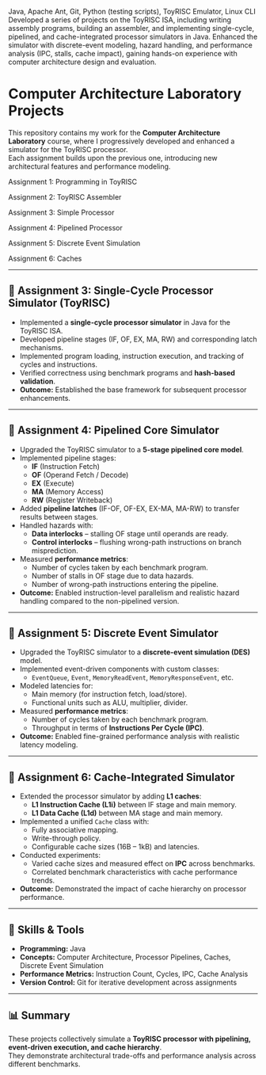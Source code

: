 Java, Apache Ant, Git, Python (testing scripts), ToyRISC Emulator, Linux CLI
Developed a series of projects on the ToyRISC ISA, including writing assembly programs, building an assembler, and implementing single-cycle, pipelined, and cache-integrated processor simulators in Java. Enhanced the simulator with discrete-event modeling, hazard handling, and performance analysis (IPC, stalls, cache impact), gaining hands-on experience with computer architecture design and evaluation.

# Computer Architecture Laboratory Projects

This repository contains my work for the **Computer Architecture Laboratory** course, where I progressively developed and enhanced a simulator for the ToyRISC processor.  
Each assignment builds upon the previous one, introducing new architectural features and performance modeling.

Assignment 1: Programming in ToyRISC

Assignment 2: ToyRISC Assembler

Assignment 3: Simple Processor

Assignment 4: Pipelined Processor

Assignment 5: Discrete Event Simulation

Assignment 6: Caches



---

## 📌 Assignment 3: Single-Cycle Processor Simulator (ToyRISC)

- Implemented a **single-cycle processor simulator** in Java for the ToyRISC ISA.  
- Developed pipeline stages (IF, OF, EX, MA, RW) and corresponding latch mechanisms.  
- Implemented program loading, instruction execution, and tracking of cycles and instructions.  
- Verified correctness using benchmark programs and **hash-based validation**.  
- **Outcome:** Established the base framework for subsequent processor enhancements.

---

## 📌 Assignment 4: Pipelined Core Simulator  

- Upgraded the ToyRISC simulator to a **5-stage pipelined core model**.  
- Implemented pipeline stages:  
  - **IF** (Instruction Fetch)  
  - **OF** (Operand Fetch / Decode)  
  - **EX** (Execute)  
  - **MA** (Memory Access)  
  - **RW** (Register Writeback)  
- Added **pipeline latches** (IF-OF, OF-EX, EX-MA, MA-RW) to transfer results between stages.  
- Handled hazards with:  
  - **Data interlocks** – stalling OF stage until operands are ready.  
  - **Control interlocks** – flushing wrong-path instructions on branch misprediction.  
- Measured **performance metrics**:  
  - Number of cycles taken by each benchmark program.  
  - Number of stalls in OF stage due to data hazards.  
  - Number of wrong-path instructions entering the pipeline.  
- **Outcome:** Enabled instruction-level parallelism and realistic hazard handling compared to the non-pipelined version.  

---

## 📌 Assignment 5: Discrete Event Simulator

- Upgraded the ToyRISC simulator to a **discrete-event simulation (DES)** model.  
- Implemented event-driven components with custom classes:
  - `EventQueue`, `Event`, `MemoryReadEvent`, `MemoryResponseEvent`, etc.  
- Modeled latencies for:
  - Main memory (for instruction fetch, load/store).  
  - Functional units such as ALU, multiplier, divider.  
- Measured **performance metrics**:
  - Number of cycles taken by each benchmark program.  
  - Throughput in terms of **Instructions Per Cycle (IPC)**.  
- **Outcome:** Enabled fine-grained performance analysis with realistic latency modeling.

---

## 📌 Assignment 6: Cache-Integrated Simulator

- Extended the processor simulator by adding **L1 caches**:
  - **L1 Instruction Cache (L1i)** between IF stage and main memory.  
  - **L1 Data Cache (L1d)** between MA stage and main memory.  
- Implemented a unified `Cache` class with:
  - Fully associative mapping.  
  - Write-through policy.  
  - Configurable cache sizes (16B – 1kB) and latencies.  
- Conducted experiments:
  - Varied cache sizes and measured effect on **IPC** across benchmarks.  
  - Correlated benchmark characteristics with cache performance trends.  
- **Outcome:** Demonstrated the impact of cache hierarchy on processor performance.

---

## 🔧 Skills & Tools

- **Programming:** Java  
- **Concepts:** Computer Architecture, Processor Pipelines, Caches, Discrete Event Simulation  
- **Performance Metrics:** Instruction Count, Cycles, IPC, Cache Analysis  
- **Version Control:** Git for iterative development across assignments  

---

## 📊 Summary

These projects collectively simulate a **ToyRISC processor with pipelining, event-driven execution, and cache hierarchy**.  
They demonstrate architectural trade-offs and performance analysis across different benchmarks.
